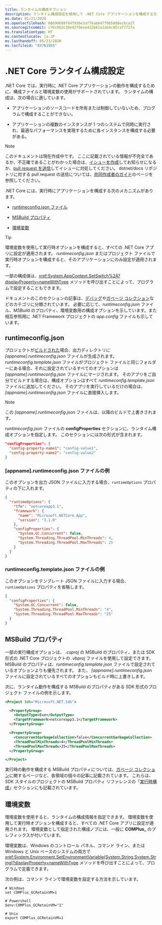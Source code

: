 ```yaml
---
title: ランタイムの構成オプション
description: ランタイム構成設定を使用して .NET Core アプリケーションを構成する方法について説明します。
ms.date: 01/21/2020
ms.openlocfilehash: 68690689fd4f936e3af76ab647f0b58d8ec6ca27
ms.sourcegitcommit: c76c8b2c39ed2f0eee422b61a2ab4c05ca7771fa
ms.translationtype: HT
ms.contentlocale: ja-JP
ms.lasthandoff: 05/21/2020
ms.locfileid: "83761955"
---
```

# <a name="net-core-run-time-configuration-settings"></a>.NET Core ランタイム構成設定

.NET Core では、実行時に .NET Core アプリケーションの動作を構成するために、構成ファイルと環境変数の使用がサポートされています。 ランタイムの構成は、次の場合に適しています。

- アプリケーションのソースコードを所有または制御していないため、プログラムで構成することができない。

- アプリケーションの複数のインスタンスが 1 つのシステムで同時に実行され、最適なパフォーマンスを実現するために各インスタンスを構成する必要がある。

> [!NOTE]
> このドキュメントは現在作成中です。 ここに記載されている情報が不完全であるか、不正確であることがわかった場合は、[イシューを作成](https://github.com/dotnet/docs/issues)してお知らせになるか、[pull request を送信](https://github.com/dotnet/docs/pulls)してイシューに対処してください。 dotnet/docs リポジトリに対する pull request の送信については、[共同作成者のガイド](https://docs.microsoft.com/contribute/dotnet/dotnet-contribute)のページを参照してください。

.NET Core には、実行時にアプリケーションを構成する次のメカニズムがあります。

- [runtimeconfig.json ファイル](#runtimeconfigjson)

- [MSBuild プロパティ](#msbuild-properties)

- [環境変数](#environment-variables)

> [!TIP]
> 環境変数を使用して実行時オプションを構成すると、すべての .NET Core アプリに設定が適用されます。 *runtimeconfig.json* またはプロジェクト ファイルで実行時オプションを構成すると、そのアプリケーションにのみ設定が適用されます。

一部の構成値は、<xref:System.AppContext.SetSwitch%2A?displayProperty=nameWithType> メソッドを呼び出すことによって、プログラムで設定することもできます。

ドキュメントのこのセクションの記事は、[デバッグ](debugging-profiling.md)や[ガベージ コレクション](garbage-collector.md)などのカテゴリに分類されています。 必要に応じて、*runtimeconfig.json* ファイル、MSBuild のプロパティ、環境変数用の構成オプションを示しています。また相互参照用に .NET Framework プロジェクトの *app.config* ファイルも示しています。

## <a name="runtimeconfigjson"></a>runtimeconfig.json

プロジェクトが[ビルドされた](../tools/dotnet-build.md)場合、出力ディレクトリに *[appname].runtimeconfig.json* ファイルが生成されます。 *runtimeconfig.template.json* ファイルがプロジェクト ファイルと同じフォルダーにある場合、それに設定されているすべてのオプションは *[appname].runtimeconfig.json* ファイルにマージされます。 そのアプリをご自分でビルドする場合は、構成オプションはすべて *runtimeconfig.template.json* ファイルに追加してください。 そのアプリを実行しているだけの場合は、 *[appname].runtimeconfig.json* ファイルに直接挿入します。

> [!NOTE]
> この *[appname].runtimeconfig.json* ファイルは、以降のビルドで上書きされます。

*runtimeconfig.json* ファイルの **configProperties** セクションに、ランタイム構成オプションを指定します。 このセクションには次の形式が含まれます。

```json
"configProperties": {
  "config-property-name1": "config-value1",
  "config-property-name2": "config-value2"
}
```

### <a name="example-appnameruntimeconfigjson-file"></a>[appname].runtimeconfig.json ファイルの例

このオプションを出力 JSON ファイルに入力する場合、`runtimeOptions` プロパティの下に入れます。

```json
{
  "runtimeOptions": {
    "tfm": "netcoreapp3.1",
    "framework": {
      "name": "Microsoft.NETCore.App",
      "version": "3.1.0"
    },
    "configProperties": {
      "System.GC.Concurrent": false,
      "System.Threading.ThreadPool.MinThreads": 4,
      "System.Threading.ThreadPool.MaxThreads": 25
    }
  }
}
```

### <a name="example-runtimeconfigtemplatejson-file"></a>runtimeconfig.template.json ファイルの例

このオプションをテンプレート JSON ファイルに入力する場合、`runtimeOptions` プロパティを省略します。

```json
{
  "configProperties": {
    "System.GC.Concurrent": false,
    "System.Threading.ThreadPool.MinThreads": "4",
    "System.Threading.ThreadPool.MaxThreads": "25"
  }
}
```

## <a name="msbuild-properties"></a>MSBuild プロパティ

一部の実行構成オプションは、 *.csproj* の MSBuild のプロパティ、または SDK 形式の .NET Core プロジェクトの *.vbproj* ファイルを使用して設定できます。 MSBuild のプロパティは、*runtimeconfig.template.json* ファイルで設定されているオプションよりも優先されます。 また、 *[appname].runtimeconfig.json* ファイルに設定されているすべてのオプションもビルド時に上書きします。

次に、ランタイム動作を構成する MSBuild のプロパティがある SDK 形式のプロジェクト ファイルの例を示します。

```xml
<Project Sdk="Microsoft.NET.Sdk">

  <PropertyGroup>
    <OutputType>Exe</OutputType>
    <TargetFramework>netcoreapp3.1</TargetFramework>
  </PropertyGroup>

  <PropertyGroup>
    <ConcurrentGarbageCollection>false</ConcurrentGarbageCollection>
    <ThreadPoolMinThreads>4</ThreadPoolMinThreads>
    <ThreadPoolMaxThreads>25</ThreadPoolMaxThreads>
  </PropertyGroup>

</Project>
```

実行時の動作を構成する MSBuild プロパティについては、[ガベージ コレクション](garbage-collector.md)に関するページなど、各領域の個々の記事に記載されています。 これらは、SDK スタイルのプロジェクトの MSBuild プロパティ リファレンスの「[実行時構成](../project-sdk/msbuild-props.md#run-time-configuration-properties)」セクションにも記載されています。

## <a name="environment-variables"></a>環境変数

環境変数を使用すると、ランタイムの構成情報を指定できます。 環境変数を使用して実行時オプションを構成すると、すべての .NET Core アプリに設定が適用されます。 環境変数として指定された構成ノブには、一般に **COMPlus_** のプレフィックスが付いています。

環境変数は、Windows のコントロール パネル、コマンド ライン、または Windows と Unix ベースのシステムの両方で <xref:System.Environment.SetEnvironmentVariable(System.String,System.String)?displayProperty=nameWithType> メソッドを呼び出すことによって、プログラムで定義できます。

次の例は、コマンド ラインで環境変数を設定する方法を示しています。

```shell
# Windows
set COMPlus_GCRetainVM=1

# Powershell
$env:COMPlus_GCRetainVM="1"

# Unix
export COMPlus_GCRetainVM=1
```
